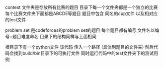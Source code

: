contest 文件夹是存放所有比赛的题目
目录下每一个文件夹都是一个独立的比赛
每个比赛文件夹下面都是ABCDE等题目
题目中包含 同名的cpp文件 以及相对应的test文件

problem set 是codeforces的problem set的题目
每个题目都有编号
文件名以编号+题目难度命名
目录下的结构同样与上面相同

根目录下有一个python文件
该代码 传入一个路径 (具体到题目的文件夹)
然后代码会找到build/bin目录下的可执行文件
同时运行代码中的test文件夹下的测试用例

